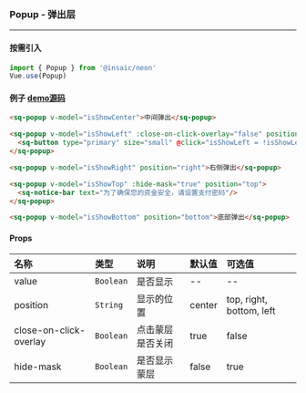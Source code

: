 ### Popup - 弹出层

---
#### 按需引入

```js
import { Popup } from '@insaic/neon'
Vue.use(Popup)
```

#### 例子 [demo源码](https://github.com/insaic/neon/blob/dev/examples/routers/popup.vue)
```html
<sq-popup v-model="isShowCenter">中间弹出</sq-popup>

<sq-popup v-model="isShowLeft" :close-on-click-overlay="false" position="left">
  <sq-button type="primary" size="small" @click="isShowLeft = !isShowLeft">关闭</sq-button>
</sq-popup>

<sq-popup v-model="isShowRight" position="right">右侧弹出</sq-popup>

<sq-popup v-model="isShowTop" :hide-mask="true" position="top">
  <sq-notice-bar text="为了确保您的资金安全，请设置支付密码"/>
</sq-popup>

<sq-popup v-model="isShowBottom" position="bottom">底部弹出</sq-popup>
```

#### Props
 名称                    | 类型        | 说明            | 默认值    | 可选值
:------                  |:---------  |:--------        |:-------  |:------
 value                   | `Boolean`  | 是否显示         |   --     | --
 position                | `String`   | 显示的位置       | center   | top, right, bottom, left
 close-on-click-overlay  | `Boolean`  | 点击蒙层是否关闭 | true     | false
 hide-mask                | `Boolean`  | 是否显示蒙层     | false    | true